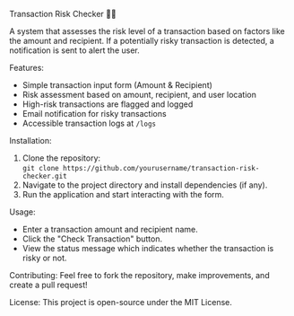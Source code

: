 Transaction Risk Checker 🚨💸

A system that assesses the risk level of a transaction based on factors like the amount and recipient. If a potentially risky transaction is detected, a notification is sent to alert the user.

Features:
- Simple transaction input form (Amount & Recipient)
- Risk assessment based on amount, recipient, and user location
- High-risk transactions are flagged and logged
- Email notification for risky transactions
- Accessible transaction logs at `/logs`

Installation:
1. Clone the repository:  
   `git clone https://github.com/yourusername/transaction-risk-checker.git`
2. Navigate to the project directory and install dependencies (if any).
3. Run the application and start interacting with the form.

Usage:
- Enter a transaction amount and recipient name.
- Click the "Check Transaction" button.
- View the status message which indicates whether the transaction is risky or not.

Contributing:
Feel free to fork the repository, make improvements, and create a pull request!

License:
This project is open-source under the MIT License.
